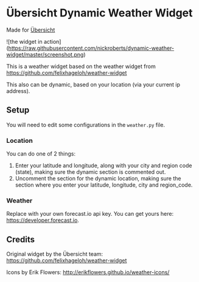 # Übersicht Dynamic Weather Widget

Made for [Übersicht](http://tracesof.net/uebersicht/)

![the widget in action]
(https://raw.githubusercontent.com/nickroberts/dynamic-weather-widget/master/screenshot.png)

This is a weather widget based on the weather widget from https://github.com/felixhageloh/weather-widget

This also can be dynamic, based on your location (via your current ip address).

## Setup

You will need to edit some configurations in the `weather.py` file.

### Location

You can do one of 2 things:
1. Enter your latitude and longitude, along with your city and region code (state), making sure the dynamic section is commented out.
2. Uncomment the section for the dynamic location, making sure the section where you enter your latitude, longitude, city and region_code.

### Weather

Replace <api-key> with your own forecast.io api key.
You can get yours here: https://developer.forecast.io.

## Credits

Original widget by the Übersicht team:
https://github.com/felixhageloh/weather-widget

Icons by Erik Flowers:
http://erikflowers.github.io/weather-icons/
